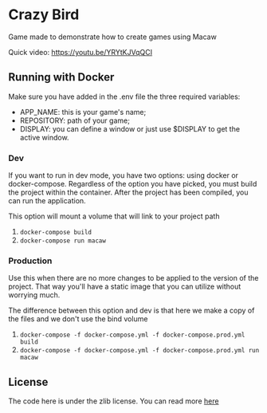 # Crazy Bird

Game made to demonstrate how to create games using Macaw

Quick video: https://youtu.be/YRYtKJVqQCI

## Running with Docker

Make sure you have added in the .env file the three required variables: 
  - APP_NAME: this is your game's name;
  - REPOSITORY: path of your game;
  - DISPLAY: you can define a window or just use $DISPLAY to get the active window.

### Dev

If you want to run in dev mode, you have two options: using docker or docker-compose. Regardless of the option
you have picked, you must build the project within the container. After the project has been compiled, you can
run the application.

This option will mount a volume that will link to your project path

1. `docker-compose build`
2. `docker-compose run macaw`

### Production

Use this when there are no more changes to be applied to the version of the project. That way you'll have a static
image that you can utilize without worrying much.

The difference between this option and dev is that here we make a copy of the files and we don't use the bind volume

1. `docker-compose -f docker-compose.yml -f docker-compose.prod.yml build`
2. `docker-compose -f docker-compose.yml -f docker-compose.prod.yml run macaw`

## License
The code here is under the zlib license. You can read more [here](https://github.com/tubelz/crazybird/LICENSE.txt)

